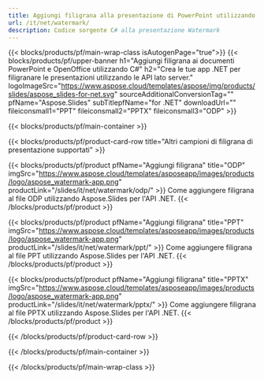 ```yaml
---
title: Aggiungi filigrana alla presentazione di PowerPoint utilizzando .NET
url: /it/net/watermark/
description: Codice sorgente C# alla presentazione Watermark
---
```


{{< blocks/products/pf/main-wrap-class isAutogenPage="true">}}
{{< blocks/products/pf/upper-banner h1="Aggiungi filigrana ai documenti PowerPoint e OpenOffice utilizzando C#" h2="Crea le tue app .NET per filigranare le presentazioni utilizzando le API lato server." logoImageSrc="https://www.aspose.cloud/templates/aspose/img/products/slides/aspose_slides-for-net.svg" sourceAdditionalConversionTag="" pfName="Aspose.Slides" subTitlepfName="for .NET" downloadUrl="" fileiconsmall1="PPT" fileiconsmall2="PPTX" fileiconsmall3="ODP" >}}

{{< blocks/products/pf/main-container >}}

{{< blocks/products/pf/product-card-row title="Altri campioni di filigrana di presentazione supportati" >}}

{{< blocks/products/pf/product pfName="Aggiungi filigrana" title="ODP" imgSrc="https://www.aspose.cloud/templates/asposeapp/images/products/logo/aspose_watermark-app.png" productLink="/slides/it/net/watermark/odp/" >}}
Come aggiungere filigrana al file ODP utilizzando Aspose.Slides per l'API .NET.
{{< /blocks/products/pf/product >}}

{{< blocks/products/pf/product pfName="Aggiungi filigrana" title="PPT" imgSrc="https://www.aspose.cloud/templates/asposeapp/images/products/logo/aspose_watermark-app.png" productLink="/slides/it/net/watermark/ppt/" >}}
Come aggiungere filigrana al file PPT utilizzando Aspose.Slides per l'API .NET.
{{< /blocks/products/pf/product >}}

{{< blocks/products/pf/product pfName="Aggiungi filigrana" title="PPTX" imgSrc="https://www.aspose.cloud/templates/asposeapp/images/products/logo/aspose_watermark-app.png" productLink="/slides/it/net/watermark/pptx/" >}}
Come aggiungere filigrana al file PPTX utilizzando Aspose.Slides per l'API .NET.
{{< /blocks/products/pf/product >}}



{{< /blocks/products/pf/product-card-row >}}

{{< /blocks/products/pf/main-container >}}
    
{{< /blocks/products/pf/main-wrap-class >}}